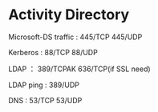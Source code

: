 # Activity Directory

Microsoft-DS traffic : 445/TCP 445/UDP 

Kerberos : 88/TCP 88/UDP 

LDAP ： 389/TCPAK 636/TCP\(if SSL need\) 

LDAP ping : 389/UDP 

DNS : 53/TCP 53/UDP

